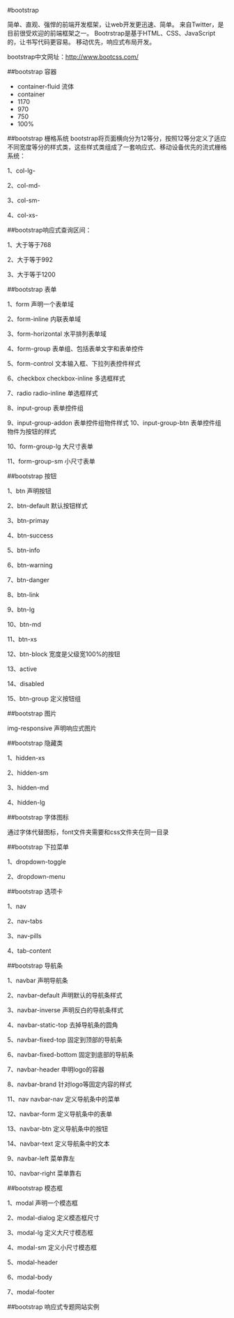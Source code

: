 #bootstrap


简单、直观、强悍的前端开发框架，让web开发更迅速、简单。 来自Twitter，是目前很受欢迎的前端框架之一。 Bootrstrap是基于HTML、CSS、JavaScript的，让书写代码更容易。 移动优先，响应式布局开发。

bootstrap中文网址：http://www.bootcss.com/

##bootstrap 容器
 - container-fluid 流体
 - container
  - 1170
  - 970
  - 750
  - 100%
  
##bootstrap 栅格系统
bootstrap将页面横向分为12等分，按照12等分定义了适应不同宽度等分的样式类，这些样式类组成了一套响应式、移动设备优先的流式栅格系统：

1、col-lg-

2、col-md-

3、col-sm-

4、col-xs-

##bootstrap响应式查询区间：

1、大于等于768

2、大于等于992

3、大于等于1200

##bootstrap 表单

1、form 声明一个表单域

2、form-inline 内联表单域

3、form-horizontal 水平排列表单域

4、form-group 表单组、包括表单文字和表单控件

5、form-control 文本输入框、下拉列表控件样式

6、checkbox checkbox-inline 多选框样式

7、radio radio-inline 单选框样式

8、input-group 表单控件组

9、input-group-addon 表单控件组物件样式 10、input-group-btn 表单控件组物件为按钮的样式

10、form-group-lg 大尺寸表单

11、form-group-sm 小尺寸表单

##bootstrap 按钮

1、btn 声明按钮

2、btn-default 默认按钮样式

3、btn-primay

4、btn-success

5、btn-info

6、btn-warning

7、btn-danger

8、btn-link

9、btn-lg

10、btn-md

11、btn-xs

12、btn-block 宽度是父级宽100%的按钮

13、active

14、disabled

15、btn-group 定义按钮组

##bootstrap 图片

img-responsive 声明响应式图片

##bootstrap 隐藏类

1、hidden-xs

2、hidden-sm

3、hidden-md

4、hidden-lg

##bootstrap 字体图标

通过字体代替图标，font文件夹需要和css文件夹在同一目录

##bootstrap 下拉菜单

1、dropdown-toggle

2、dropdown-menu

##bootstrap 选项卡

1、nav

2、nav-tabs

3、nav-pills

4、tab-content

##bootstrap 导航条

1、navbar 声明导航条

2、navbar-default 声明默认的导航条样式

3、navbar-inverse 声明反白的导航条样式

4、navbar-static-top 去掉导航条的圆角

5、navbar-fixed-top 固定到顶部的导航条

6、navbar-fixed-bottom 固定到底部的导航条

7、navbar-header 申明logo的容器

8、navbar-brand 针对logo等固定内容的样式

11、nav navbar-nav 定义导航条中的菜单

12、navbar-form 定义导航条中的表单

13、navbar-btn 定义导航条中的按钮

14、navbar-text 定义导航条中的文本

9、navbar-left 菜单靠左

10、navbar-right 菜单靠右

##bootstrap 模态框

1、modal 声明一个模态框

2、modal-dialog 定义模态框尺寸

3、modal-lg 定义大尺寸模态框

4、modal-sm 定义小尺寸模态框

5、modal-header

6、modal-body

7、modal-footer

##bootstrap 响应式专题网站实例
